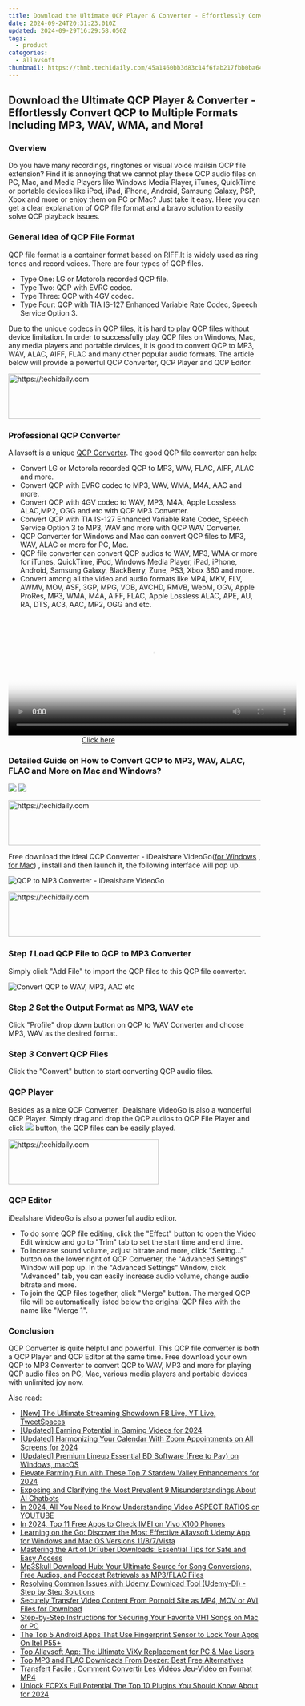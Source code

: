 ```yaml
---
title: Download the Ultimate QCP Player & Converter - Effortlessly Convert QCP to Multiple Formats Including MP3, WAV, WMA, and More!
date: 2024-09-24T20:31:23.010Z
updated: 2024-09-29T16:29:58.050Z
tags:
  - product
categories:
  - allavsoft
thumbnail: https://thmb.techidaily.com/45a1460bb3d83c14f6fab217fbb0ba6456c10cd4af0bd545fe595145134aa150.jpg
---
```


## Download the Ultimate QCP Player & Converter - Effortlessly Convert QCP to Multiple Formats Including MP3, WAV, WMA, and More!

### Overview

Do you have many recordings, ringtones or visual voice mailsin QCP file extension? Find it is annoying that we cannot play these QCP audio files on PC, Mac, and Media Players like Windows Media Player, iTunes, QuickTime or portable devices like iPod, iPad, iPhone, Android, Samsung Galaxy, PSP, Xbox and more or enjoy them on PC or Mac? Just take it easy. Here you can get a clear explanation of QCP file format and a bravo solution to easily solve QCP playback issues.

### General Idea of QCP File Format

QCP file format is a container format based on RIFF.It is widely used as ring tones and record voices. There are four types of QCP files.

* Type One: LG or Motorola recorded QCP file.
* Type Two: QCP with EVRC codec.
* Type Three: QCP with 4GV codec.
* Type Four: QCP with TIA IS-127 Enhanced Variable Rate Codec, Speech Service Option 3.

Due to the unique codecs in QCP files, it is hard to play QCP files without device limitation. In order to successfully play QCP files on Windows, Mac, any media players and portable devices, it is good to convert QCP to MP3, WAV, ALAC, AIFF, FLAC and many other popular audio formats. The article below will provide a powerful QCP Converter, QCP Player and QCP Editor.

<!-- affiliate ads begin -->
<a href="https://appsumo.8odi.net/c/5597632/2037346/7443" target="_top" id="2037346">
  <img src="//a.impactradius-go.com/display-ad/7443-2037346" border="0" alt="https://techidaily.com" width="728" height="90"/>
</a>
<img height="0" width="0" src="https://appsumo.8odi.net/i/5597632/2037346/7443" style="position:absolute;visibility:hidden;" border="0" />
<!-- affiliate ads end -->

### Professional QCP Converter

Allavsoft is a unique [QCP Converter](https://tools.techidaily.com/allavsoft/products/). The good QCP file converter can help:

* Convert LG or Motorola recorded QCP to MP3, WAV, FLAC, AIFF, ALAC and more.
* Convert QCP with EVRC codec to MP3, WAV, WMA, M4A, AAC and more.
* Convert QCP with 4GV codec to WAV, MP3, M4A, Apple Lossless ALAC,MP2, OGG and etc with QCP MP3 Converter.
* Convert QCP with TIA IS-127 Enhanced Variable Rate Codec, Speech Service Option 3 to MP3, WAV and more with QCP WAV Converter.
* QCP Converter for Windows and Mac can convert QCP files to MP3, WAV, ALAC or more for PC, Mac.
* QCP file converter can convert QCP audios to WAV, MP3, WMA or more for iTunes, QuickTime, iPod, Windows Media Player, iPad, iPhone, Android, Samsung Galaxy, BlackBerry, Zune, PS3, Xbox 360 and more.
* Convert among all the video and audio formats like MP4, MKV, FLV, AWMV, MOV, ASF, 3GP, MPG, VOB, AVCHD, RMVB, WebM, OGV, Apple ProRes, MP3, WMA, M4A, AIFF, FLAC, Apple Lossless ALAC, APE, AU, RA, DTS, AC3, AAC, MP2, OGG and etc.

<!-- affiliate ads begin -->
<span id="1983588">
					<video width="576" height="240" style="cursor:pointer"
           poster="//a.impactradius-go.com/display-clicktoplayimage/1983588.png"
           onclick="if(!this.playClicked){this.play();this.setAttribute('controls',true);this.playClicked=true;}">
	   <source src="//a.impactradius-go.com/display-ad/22993-1983588">
	   <img src="//a.impactradius-go.com/display-clicktoplayimage/1983588.png" style="border: none; height: 100%; width: 100%; object-fit: contain">
	</video>
	<div style="width:360px;text-align:center"><a href="javascript:window.open(decodeURIComponent('https%3A%2F%2Fhomestyler.sjv.io%2Fc%2F5597632%2F1983588%2F22993'), '_blank');void(0);">Click here</a></div>
</span>
<img height="0" width="0" src="https://imp.pxf.io/i/5597632/1983588/22993" style="position:absolute;visibility:hidden;" border="0" />
<!-- affiliate ads end -->

### Detailed Guide on How to Convert QCP to MP3, WAV, ALAC, FLAC and More on Mac and Windows?

[![](https://www.allavsoft.com/how-to/../images/how-to/free-download-win.jpg)](https://www.idealshare.net/downloads/i-video-converter.exe) [![](https://www.allavsoft.com/how-to/../images/how-to/free-download-mac.jpg)](https://www.idealshare.net/downloads/i-video-converter-mac.dmg)

<!-- affiliate ads begin -->
<a href="https://aligracehair.sjv.io/c/5597632/1959712/19272" target="_top" id="1959712">
  <img src="//a.impactradius-go.com/display-ad/19272-1959712" border="0" alt="https://techidaily.com" width="728" height="90"/>
</a>
<img height="0" width="0" src="https://aligracehair.sjv.io/i/5597632/1959712/19272" style="position:absolute;visibility:hidden;" border="0" />
<!-- affiliate ads end -->

Free download the ideal QCP Converter - iDealshare VideoGo([for Windows](https://www.idealshare.net/downloads/i-video-converter.exe) , [for Mac](https://www.idealshare.net/downloads/i-video-converter-mac.dmg)) , install and then launch it, the following interface will pop up.

![QCP to MP3 Converter - iDealshare VideoGo](https://www.allavsoft.com/how-to/../images/how-to/qcp-converter-player/qcp-converter--mac.jpg)

<!-- affiliate ads begin -->
<a href="https://ursime.pxf.io/c/5597632/2136536/16384" target="_top" id="2136536">
  <img src="//a.impactradius-go.com/display-ad/16384-2136536" border="0" alt="https://techidaily.com" width="728" height="90"/>
</a>
<img height="0" width="0" src="https://ursime.pxf.io/i/5597632/2136536/16384" style="position:absolute;visibility:hidden;" border="0" />
<!-- affiliate ads end -->

### Step _1_ Load QCP File to QCP to MP3 Converter

Simply click "Add File" to import the QCP files to this QCP file converter.

![Convert QCP to WAV, MP3, AAC etc](https://www.allavsoft.com/how-to/../images/how-to/qcp-converter-player/convert-qcp-to-mp3-mac.jpg)

### Step _2_ Set the Output Format as MP3, WAV etc

Click "Profile" drop down button on QCP to WAV Converter and choose MP3, WAV as the desired format.

### Step _3_ Convert QCP Files

Click the "Convert" button to start converting QCP audio files.

### QCP Player

Besides as a nice QCP Converter, iDealshare VideoGo is also a wonderful QCP Player. Simply drag and drop the QCP audios to QCP File Player and click ![](https://www.allavsoft.com/how-to/../images/how-to/qcp-converter-player/play.jpg) button, the QCP files can be easily played.

<!-- affiliate ads begin -->
<a href="https://aligracehair.sjv.io/c/5597632/1885999/19272" target="_top" id="1885999">
  <img src="//a.impactradius-go.com/display-ad/19272-1885999" border="0" alt="https://techidaily.com" width="300" height="90"/>
</a>
<img height="0" width="0" src="https://aligracehair.sjv.io/i/5597632/1885999/19272" style="position:absolute;visibility:hidden;" border="0" />
<!-- affiliate ads end -->

### QCP Editor

iDealshare VideoGo is also a powerful audio editor.

* To do some QCP file editing, click the "Effect" button to open the Video Edit window and go to "Trim" tab to set the start time and end time.
* To increase sound volume, adjust bitrate and more, click "Setting..." button on the lower right of QCP Converter, the "Advanced Settings" Window will pop up. In the "Advanced Settings" Window, click "Advanced" tab, you can easily increase audio volume, change audio bitrate and more.
* To join the QCP files together, click "Merge" button. The merged QCP file will be automatically listed below the original QCP files with the name like "Merge 1".

### Conclusion

QCP Converter is quite helpful and powerful. This QCP file converter is both a QCP Player and QCP Editor at the same time. Free download your own QCP to MP3 Converter to convert QCP to WAV, MP3 and more for playing QCP audio files on PC, Mac, various media players and portable devices with unlimited joy now.

<ins class="adsbygoogle"
     style="display:block"
     data-ad-format="autorelaxed"
     data-ad-client="ca-pub-7571918770474297"
     data-ad-slot="1223367746"></ins>

<ins class="adsbygoogle"
     style="display:block"
     data-ad-client="ca-pub-7571918770474297"
     data-ad-slot="8358498916"
     data-ad-format="auto"
     data-full-width-responsive="true"></ins>

<span class="atpl-alsoreadstyle">Also read:</span>
<div><ul>
<li><a href="https://youtube-lab.techidaily.com/he-ultimate-streaming-showdown-fb-live-yt-live-tweetspaces/"><u>[New] The Ultimate Streaming Showdown FB Live, YT Live, TweetSpaces</u></a></li>
<li><a href="https://youtube-docs.techidaily.com/ed-earning-potential-in-gaming-videos-for-2024/"><u>[Updated] Earning Potential in Gaming Videos for 2024</u></a></li>
<li><a href="https://visual-screen-recording.techidaily.com/updated-harmonizing-your-calendar-with-zoom-appointments-on-all-screens-for-2024/"><u>[Updated] Harmonizing Your Calendar With Zoom Appointments on All Screens for 2024</u></a></li>
<li><a href="https://article-files.techidaily.com/updated-premium-lineup-essential-bd-software-free-to-pay-on-windows-macos/"><u>[Updated] Premium Lineup Essential BD Software (Free to Pay) on Windows, macOS</u></a></li>
<li><a href="https://screen-video-capture.techidaily.com/elevate-farming-fun-with-these-top-7-stardew-valley-enhancements-for-2024/"><u>Elevate Farming Fun with These Top 7 Stardew Valley Enhancements for 2024</u></a></li>
<li><a href="https://tech-hub.techidaily.com/exposing-and-clarifying-the-most-prevalent-9-misunderstandings-about-ai-chatbots/"><u>Exposing and Clarifying the Most Prevalent 9 Misunderstandings About AI Chatbots</u></a></li>
<li><a href="https://youtube-docs.techidaily.com/24-all-you-need-to-know-understanding-video-aspect-ratios-on-youtube/"><u>In 2024, All You Need to Know Understanding Video ASPECT RATIOS on YOUTUBE</u></a></li>
<li><a href="https://sim-unlock.techidaily.com/in-2024-top-11-free-apps-to-check-imei-on-vivo-x100-phones-by-drfone-android/"><u>In 2024, Top 11 Free Apps to Check IMEI on Vivo X100 Phones</u></a></li>
<li><a href="https://discover-cheats.techidaily.com/learning-on-the-go-discover-the-most-effective-allavsoft-udemy-app-for-windows-and-mac-os-versions-1187vista/"><u>Learning on the Go: Discover the Most Effective Allavsoft Udemy App for Windows and Mac OS Versions 11/8/7/Vista</u></a></li>
<li><a href="https://discover-cheats.techidaily.com/mastering-the-art-of-drtuber-downloads-essential-tips-for-safe-and-easy-access/"><u>Mastering the Art of DrTuber Downloads: Essential Tips for Safe and Easy Access</u></a></li>
<li><a href="https://discover-cheats.techidaily.com/mp3skull-download-hub-your-ultimate-source-for-song-conversions-free-audios-and-podcast-retrievals-as-mp3flac-files/"><u>Mp3Skull Download Hub: Your Ultimate Source for Song Conversions, Free Audios, and Podcast Retrievals as MP3/FLAC Files</u></a></li>
<li><a href="https://discover-cheats.techidaily.com/resolving-common-issues-with-udemy-download-tool-udemy-dl-step-by-step-solutions/"><u>Resolving Common Issues with Udemy Download Tool (Udemy-Dl) - Step by Step Solutions</u></a></li>
<li><a href="https://discover-cheats.techidaily.com/securely-transfer-video-content-from-pornoid-site-as-mp4-mov-or-avi-files-for-download/"><u>Securely Transfer Video Content From Pornoid Site as MP4, MOV or AVI Files for Download</u></a></li>
<li><a href="https://discover-cheats.techidaily.com/step-by-step-instructions-for-securing-your-favorite-vh1-songs-on-mac-or-pc/"><u>Step-by-Step Instructions for Securing Your Favorite VH1 Songs on Mac or PC</u></a></li>
<li><a href="https://unlock-android.techidaily.com/the-top-5-android-apps-that-use-fingerprint-sensor-to-lock-your-apps-on-itel-p55plus-by-drfone-android/"><u>The Top 5 Android Apps That Use Fingerprint Sensor to Lock Your Apps On Itel P55+</u></a></li>
<li><a href="https://discover-cheats.techidaily.com/top-allavsoft-app-the-ultimate-vixy-replacement-for-pc-and-mac-users/"><u>Top Allavsoft App: The Ultimate ViXy Replacement for PC & Mac Users</u></a></li>
<li><a href="https://discover-cheats.techidaily.com/top-mp3-and-flac-downloads-from-deezer-best-free-alternatives/"><u>Top MP3 and FLAC Downloads From Deezer: Best Free Alternatives</u></a></li>
<li><a href="https://discover-cheats.techidaily.com/transfert-facile-comment-convertir-les-videos-jeu-video-en-format-mp4/"><u>Transfert Facile : Comment Convertir Les Vidéos Jeu-Vidéo en Format MP4</u></a></li>
<li><a href="https://smart-video-creator.techidaily.com/unlock-fcpxs-full-potential-the-top-10-plugins-you-should-know-about-for-2024/"><u>Unlock FCPXs Full Potential The Top 10 Plugins You Should Know About for 2024</u></a></li>
</ul></div>

